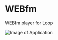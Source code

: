 # WEBfm
WEBfm player for Loop

![Image of Application](https://raw.githubusercontent.com/cjonstrup/WEBfm/master/Application.png)
